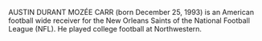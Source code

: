 AUSTIN DURANT MOZÉE CARR (born December 25, 1993) is an American football wide receiver for the New Orleans Saints of the National Football League (NFL). He played college football at Northwestern.
